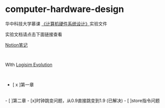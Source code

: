 # computer-hardware-design

华中科技大学慕课 [《计算机硬件系统设计》](https://www.icourse163.org/course/HUST-1205809816 "华科计算机硬件系统设计慕课")实验文件

实验文档请点击下面链接查看

[Notion笔记](https://www.notion.so/loyio/15a859989af04ae6aae552f269fa51e8)

</br>

WIth [Logisim Evolution](https://github.com/reds-heig/logisim-evolution)



</br>

- [ x ]第一章
</br>
- [  ]第二章
- [x]时钟跳变问题，从0.9直接跳变到1.9 (已解决)
- [ ]store指令问题